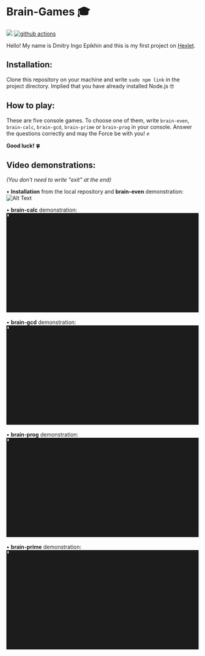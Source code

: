 # Brain-Games 🎓

<a href="https://codeclimate.com/github/Ingo-o/frontend-project-lvl1/maintainability"><img src="https://api.codeclimate.com/v1/badges/d44275b3ee1c0d871600/maintainability" /></a> [![github actions](https://github.com/Ingo-o/frontend-project-lvl1/workflows/github%20actions/badge.svg)](https://github.com/Ingo-o/frontend-project-lvl1/actions)<br>

Hello! My name is Dmitry Ingo Epikhin and this is my first project on [Hexlet](https://ru.hexlet.io/pages/about?utm_source=github&utm_medium=link&utm_campaign=nodejs-package).

## Installation:
Clone this repository on your  machine and write `sudo npm link` in the project directory.
Implied that you have already installed Node.js 🤓

## How to play:
These are five console games.
To choose one of them, write `brain-even`, `brain-calc`, `brain-gcd`, `brain-prime` or `brain-prog` in your console.
Answer the questions correctly and may the Force be with you! ✊ 

**Good luck!** 🍀 

## Video demonstrations:
*(You don't need to write "exit" at the end)* 

• **Installation** from the local repository and **brain-even** demonstration:
![Alt Text](gif/even_and_install.gif)

• **brain-calc** demonstration:
![Alt Text](gif/calc.gif)

• **brain-gcd** demonstration:
![Alt Text](gif/gcd.gif)

• **brain-prog** demonstration:
![Alt Text](gif/prog.gif)

• **brain-prime** demonstration:
![Alt Text](gif/prime.gif)
